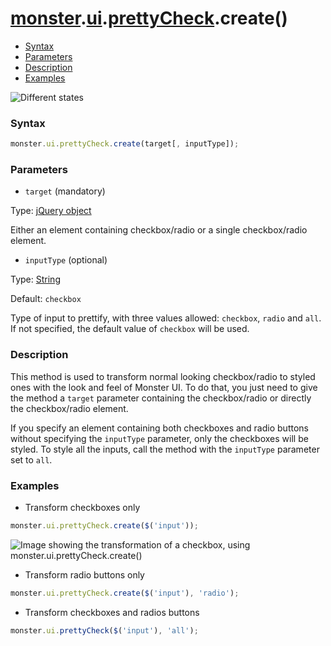 # [monster][monster].[ui][ui].[prettyCheck][prettyCheck].create()

* [Syntax](#syntax)
* [Parameters](#parameters)
* [Description](#description)
* [Examples](#examples)

![Different states](http://i.imgur.com/Byjs07J.png)

### Syntax
```javascript
monster.ui.prettyCheck.create(target[, inputType]);
```

### Parameters
* `target` (mandatory)

 Type: [jQuery object][jquery]

 Either an element containing checkbox/radio or a single checkbox/radio element.

* `inputType` (optional)

 Type: [String][string_literal]

 Default: `checkbox`

 Type of input to prettify, with three values allowed: `checkbox`, `radio` and `all`. If not specified, the default value of `checkbox` will be used.

### Description
This method is used to transform normal looking checkbox/radio to styled ones with the look and feel of Monster UI. To do that, you just need to give the method a `target` parameter containing the checkbox/radio or directly the checkbox/radio element.

If you specify an element containing both checkboxes and radio buttons without specifying the `inputType` parameter, only the checkboxes will be styled. To style all the inputs, call the method with the `inputType` parameter set to `all`.

### Examples
* Transform checkboxes only
```javascript
monster.ui.prettyCheck.create($('input'));
```

![Image showing the transformation of a checkbox, using monster.ui.prettyCheck.create()](http://i.imgur.com/MsHYyQD.png)

* Transform radio buttons only
```javascript
monster.ui.prettyCheck.create($('input'), 'radio');
```

* Transform checkboxes and radios buttons
```javascript
monster.ui.prettyCheck($('input'), 'all');
```

[monster]: ../../../monster.md
[ui]: ../../ui.md
[prettyCheck]: ../prettyCheck.md

[jquery]: http://api.jquery.com/Types/#jQuery
[string_literal]: https://developer.mozilla.org/en-US/docs/Web/JavaScript/Guide/Values,_variables,_and_literals#String_literals